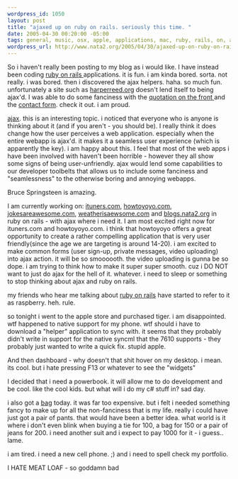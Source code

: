 ```yaml
--- 
wordpress_id: 1050
layout: post
title: "ajaxed up on ruby on rails. seriously this time. "
date: 2005-04-30 00:20:00 -05:00
tags: general, music, osx, apple, applications, mac, ruby, rails, on, ajax, application, web, tiger, jack, spade
wordpress_url: http://www.nata2.org/2005/04/30/ajaxed-up-on-ruby-on-rails-seriously-this-time/
---
```

So i haven't really been posting to my blog as i would like. I have instead been coding <a href="http://rubyonrails.com">ruby on rails </a>applications. it is fun. i am kinda bored. sorta. not really. i was bored. then i discovered the ajax helpers. haha.  so much fun. unfortunately a site such as <a href="http://harperreed.org">harperreed.org</a> doesn't lend itself to being ajax'd. I was able to do some fanciness with the <a href="http://harperreed.org/quotations/random">quotation on the front </a>and the <a href="http://harperreed.org/contact">contact form</a>.  check it out. i am proud. 

<a href="http://www.adaptivepath.com/publications/essays/archives/000385.php">ajax</a>. this is an interesting topic. i noticed that everyone who is anyone is thinking about it (and if you aren't - you should be). I really think it does change how the user perceives a web application. especially when the entire webapp is ajax'd. it makes it a seamless user experience (which is apparently the key). i am happy about this. I feel that most of the web apps i have been involved with haven't been horrible - however they all show some signs of being user-unfriendly.  ajax would lend some capabilities to our developer toolbelts that allows us to include some fanciness and "seamlessness" to the otherwise boring and annoying webapps. 

Bruce Springsteen is amazing. 

I am currently working on: <a href="http://ituners.com">ituners.com</a>, <a href="http://howtoyoyo.com">howtoyoyo.com</a>, <a href="http://jokesareawesome.com">jokesareawesome.com</a>, <a href="http://weatherisaewsome.com ">weatherisaewsome.com</a> and <a href="http://blogs.nata2.org ">blogs.nata2.org</a> in ruby on rails - with ajax where i need it. I am most excited right now for ituners.com and howtoyoyo.com. i think that howtoyoyo offers a great opportunity to create a rather compelling application that is very user friendly(since the age we are targeting is around 14-20). i am excited to make common forms (user sign-up, private messages, video uploading) into ajax action. it will be so smoooooth.  the video uploading is gunna be so dope.  i am trying to think how to make it super super smooth. cuz i DO NOT want to just do ajax for the hell of it.  whatever. i need to sleep or something to stop thinking about ajax and ruby on rails. 

my friends who hear me talking about <a href="http://rubyonrails.com">ruby on rails</a> have started to refer to it as raspberry. heh. rule. 

so tonight i went to the apple store and purchased tiger. i am disappointed. wtf happened to native support for my phone. wtf should i have to download a "helper" application to sync with. it seems that they probably didn't write in support for the native syncml that the 7610 supports - they probably just wanted to write a quick fix. stupid apple. 

And then dashboard - why doesn't that shit hover on my desktop. i mean. its cool. but i hate pressing F13 or whatever to see the "widgets" 

I decided that i need a powerbook. it will allow me to do development and be cool. like the cool kids. but what will i do my c# stuff in? sad day. 

i also got a <a href="http://www.jackspade.com/greenest/messenger09/index.html">bag</a> today. it was far too expensive. but i felt i needed something fancy to make up for all the non-fanciness that is my life. really i could have just got a pair of pants. that would have been a better idea. what world is it where i don't even blink when buying a tie for 100,  a bag for 150 or a pair of jeans for 200. i need another suit and i expect to pay 1000 for it - i guess.. lame. 

i am tired. i need a new cell phone. ;) and i need to spell check my portfolio. 

I HATE MEAT LOAF - so goddamn bad
